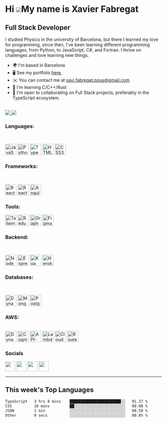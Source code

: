 Hi ![](https://user-images.githubusercontent.com/18350557/176309783-0785949b-9127-417c-8b55-ab5a4333674e.gif)My name is Xavier Fabregat
=======================================================================================================================================

Full Stack Developer
--------------------

I studied Physics in the university of Barcelona, but there I learned my love for programming, since then, I've been learning different programming languages, from Python, to JavaScript, C#, and Fortran. I thrive on challenges and love learning new things.

*   🌍  I'm based in Barcelona
*   🖥️  See my portfolio [here.](http://xavifabregat.com)
*   ✉️  You can contact me at [xavi.fabregat.pous@gmail.com](mailto:xavi.fabregat.pous@gmail.com)
*   🧠  I'm learning C/C++/Rust
*   🤝  I'm open to collaborating on Full Stack projects, preferably in the TypeScript ecosystem.
<br/>
<a href="https://www.twitter.com/XaviFabregat98" target="_blank" rel="noreferrer">
  <img src="https://img.shields.io/twitter/follow/XaviFabregat98?logo=twitter&style=for-the-badge&color=0891b2&labelColor=1c1917"/>
</a>
<a href="https://www.github.com/XavierFabregat" target="_blank" rel="noreferrer">
  <img src="https://img.shields.io/github/followers/XavierFabregat?logo=github&style=for-the-badge&color=0891b2&labelColor=1c1917" />
</a>

### Languages: 
<br />
<p align="left">
<a href="https://developer.mozilla.org/en-US/docs/Web/JavaScript" target="_blank" rel="noreferrer"><img src="https://raw.githubusercontent.com/danielcranney/readme-generator/main/public/icons/skills/javascript-colored.svg" width="36" height="36" alt="JavaScript" /></a>
<a href="https://www.python.org/" target="_blank" rel="noreferrer"><img src="https://raw.githubusercontent.com/danielcranney/readme-generator/main/public/icons/skills/python-colored.svg" width="36" height="36" alt="Python" /></a>
<a href="https://www.typescriptlang.org/" target="_blank" rel="noreferrer"><img src="https://raw.githubusercontent.com/danielcranney/readme-generator/main/public/icons/skills/typescript-colored.svg" width="36" height="36" alt="TypeScript" /></a>
<a href="https://developer.mozilla.org/en-US/docs/Glossary/HTML5" target="_blank" rel="noreferrer"><img src="https://raw.githubusercontent.com/danielcranney/readme-generator/main/public/icons/skills/html5-colored.svg" width="36" height="36" alt="HTML5" /></a>
<a href="https://www.w3.org/TR/CSS/#css" target="_blank" rel="noreferrer"><img src="https://raw.githubusercontent.com/danielcranney/readme-generator/main/public/icons/skills/css3-colored.svg" width="36" height="36" alt="CSS3" /></a>
</p>

### Frameworks: 
<br />
<p align="left">
<a href="https://reactjs.org/" target="_blank" rel="noreferrer"><img src="https://raw.githubusercontent.com/danielcranney/readme-generator/main/public/icons/skills/react-colored.svg" width="36" height="36" alt="React" /></a>
<a href="https://reactnative.dev/" target="_blank" rel="noreferrer"><img src="https://cdn.worldvectorlogo.com/logos/react-native-1.svg" width="36" height="36" alt="ReactNative" /></a>
<a href="https://angular.io/" target="_blank" rel="noreferrer"><img src="https://raw.githubusercontent.com/danielcranney/readme-generator/main/public/icons/skills/angularjs-colored.svg" width="36" height="36" alt="Angular" /></a>
</p>

### Tools: 
<p align="left">
<a href="https://tailwindcss.com/" target="_blank" rel="noreferrer"><img src="https://raw.githubusercontent.com/danielcranney/readme-generator/main/public/icons/skills/tailwindcss-colored.svg" width="36" height="36" alt="TailwindCSS" /></a>
<a href="https://redux.js.org/" target="_blank" rel="noreferrer"><img src="https://raw.githubusercontent.com/danielcranney/readme-generator/main/public/icons/skills/redux-colored.svg" width="36" height="36" alt="Redux" /></a>
<a href="https://graphql.org/" target="_blank" rel="noreferrer"><img src="https://raw.githubusercontent.com/danielcranney/readme-generator/main/public/icons/skills/graphql-colored.svg" width="36" height="36" alt="GraphQL" /></a>
<a href="https://www.figma.com/" target="_blank" rel="noreferrer"><img src="https://raw.githubusercontent.com/danielcranney/readme-generator/main/public/icons/skills/figma-colored.svg" width="36" height="36" alt="Figma" /></a>
</p>  

### Backend: 
<br />
<p align="left">
<a href="https://nodejs.org/en/" target="_blank" rel="noreferrer"><img src="https://raw.githubusercontent.com/danielcranney/readme-generator/main/public/icons/skills/nodejs-colored.svg" width="36" height="36" alt="NodeJS" /></a>
<a href="https://expressjs.com/" target="_blank" rel="noreferrer"><img src="https://cdn.worldvectorlogo.com/logos/express-109.svg" width="36" height="36" alt="Express" /></a>
<a href="https://koajs.com/" target="_blank" rel="noreferrer"><img src="https://cdn.worldvectorlogo.com/logos/koa-1.svg" width="36" height="36" alt="Koa" /></a>
<a href="https://www.heroku.com/" target="_blank" rel="noreferrer"><img src="https://raw.githubusercontent.com/danielcranney/readme-generator/main/public/icons/skills/heroku-colored.svg" width="36" height="36" alt="Heroku" /></a>
</p>

### Databases: 
<br />
<p align="left">
<a href="https://aws.amazon.com/dynamodb/" target="_blank" rel="noreferrer"><img src="https://cdn.worldvectorlogo.com/logos/aws-dynamodb.svg" width="36" height="36" alt="DynamoDB" /></a>
<a href="https://www.mongodb.com/" target="_blank" rel="noreferrer"><img src="https://raw.githubusercontent.com/danielcranney/readme-generator/main/public/icons/skills/mongodb-colored.svg" width="36" height="36" alt="MongoDB" /></a>
<a href="https://www.postgresql.org/" target="_blank" rel="noreferrer"><img src="https://raw.githubusercontent.com/danielcranney/readme-generator/main/public/icons/skills/postgresql-colored.svg" width="36" height="36" alt="PostgreSQL" /></a>
</p>

### AWS:
<br />
<a href="https://aws.amazon.com/dynamodb/" target="_blank" rel="noreferrer"><img src="https://cdn.worldvectorlogo.com/logos/aws-dynamodb.svg" width="36" height="36" alt="DynamoDB" /></a>
<a href="https://aws.amazon.com/cognito/" target="_blank" rel="noreferrer"><img src="https://cdn.worldvectorlogo.com/logos/aws-cognito.svg" width="36" height="36" alt="Cognito" /></a>
<a href="https://aws.amazon.com/api-gateway/" target="_blank" rel="noreferrer"><img src="https://cdn.worldvectorlogo.com/logos/aws-api-gateway.svg" width="36" height="36" alt="API-Gateway" /></a>
<a href="https://aws.amazon.com/lambda/" target="_blank" rel="noreferrer"><img src="https://cdn.worldvectorlogo.com/logos/aws-lambda.svg" width="36" height="36" alt="Lambda" /></a>
<a href="https://aws.amazon.com/cloudfront/" target="_blank" rel="noreferrer"><img src="https://cdn.worldvectorlogo.com/logos/aws-cloudfront.svg" width="36" height="36" alt="CloudFront" /></a>
<a href="https://aws.amazon.com/route-53/" target="_blank" rel="noreferrer"><img src="https://cdn.worldvectorlogo.com/logos/aws-route53.svg" width="36" height="36" alt="Route-53" /></a>
</p>
                    

### Socials
                  
<p align="left"> <a href="https://www.github.com/XavierFabregat" target="_blank" rel="noreferrer"><img src="https://cdn.worldvectorlogo.com/logos/github-icon-1.svg" width="32" height="32" /></a> <a href="https://www.linkedin.com/in/xavier-fabregat-0a198a231/" target="_blank" rel="noreferrer"><img src="https://raw.githubusercontent.com/danielcranney/readme-generator/main/public/icons/socials/linkedin.svg" width="32" height="32" /></a> <a href="https://www.stackoverflow.com/users/18531351/xavier-fabregat-pous" target="_blank" rel="noreferrer"><img src="https://raw.githubusercontent.com/danielcranney/readme-generator/main/public/icons/socials/stackoverflow.svg" width="32" height="32" /></a> <a href="https://www.twitter.com/XaviFabregat98" target="_blank" rel="noreferrer"><img src="https://raw.githubusercontent.com/danielcranney/readme-generator/main/public/icons/socials/twitter.svg" width="32" height="32" /></a></p>

---

## This week's Top Languages
<!--START_SECTION:waka-->

```txt
TypeScript   3 hrs 8 mins    ███████████████████████░░   91.37 %
CSS          16 mins         ██░░░░░░░░░░░░░░░░░░░░░░░   08.08 %
JSON         1 min           ░░░░░░░░░░░░░░░░░░░░░░░░░   00.50 %
Other        0 secs          ░░░░░░░░░░░░░░░░░░░░░░░░░   00.05 %
```

<!--END_SECTION:waka-->


